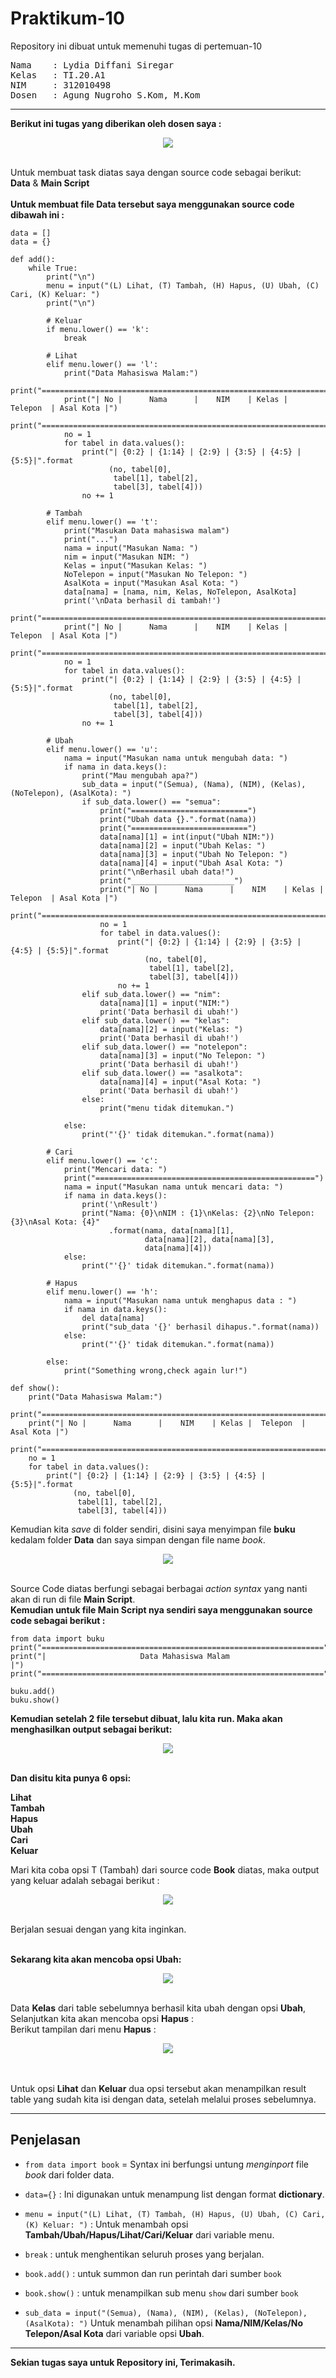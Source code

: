 # Praktikum-10
Repository ini dibuat untuk memenuhi tugas di pertemuan-10 <br>
<pre>
Nama    : Lydia Diffani Siregar
Kelas   : TI.20.A1
NIM     : 312010498
Dosen   : Agung Nugroho S.Kom, M.Kom
</pre>
***

**Berikut ini tugas yang diberikan oleh dosen saya :** <br>

<div align="center">
<img src="foto/tugas.PNG" >
</div> <br>

Untuk membuat task diatas saya dengan source code sebagai berikut: <br>
**Data** & **Main Script**
<br>
<br>
**Untuk membuat file **Data** tersebut saya menggunakan source code dibawah ini :** <br>

```
data = []
data = {}

def add():
    while True:
        print("\n")
        menu = input("(L) Lihat, (T) Tambah, (H) Hapus, (U) Ubah, (C) Cari, (K) Keluar: ")
        print("\n")

        # Keluar
        if menu.lower() == 'k':
            break

        # Lihat
        elif menu.lower() == 'l':
            print("Data Mahasiswa Malam:")
            print("===================================================================")
            print("| No |      Nama      |    NIM    | Kelas |  Telepon  | Asal Kota |")
            print("===================================================================")
            no = 1
            for tabel in data.values():
                print("| {0:2} | {1:14} | {2:9} | {3:5} | {4:5} | {5:5}|".format
                      (no, tabel[0],
                       tabel[1], tabel[2],
                       tabel[3], tabel[4]))
                no += 1

        # Tambah
        elif menu.lower() == 't':
            print("Masukan Data mahasiswa malam")
            print("...")
            nama = input("Masukan Nama: ")
            nim = input("Masukan NIM: ")
            Kelas = input("Masukan Kelas: ")
            NoTelepon = input("Masukan No Telepon: ")
            AsalKota = input("Masukan Asal Kota: ")
            data[nama] = [nama, nim, Kelas, NoTelepon, AsalKota]
            print('\nData berhasil di tambah!')
            print("===================================================================")
            print("| No |      Nama      |    NIM    | Kelas |  Telepon  | Asal Kota |")
            print("===================================================================")
            no = 1
            for tabel in data.values():
                print("| {0:2} | {1:14} | {2:9} | {3:5} | {4:5} | {5:5}|".format
                      (no, tabel[0],
                       tabel[1], tabel[2],
                       tabel[3], tabel[4]))
                no += 1

        # Ubah
        elif menu.lower() == 'u':
            nama = input("Masukan nama untuk mengubah data: ")
            if nama in data.keys():
                print("Mau mengubah apa?")
                sub_data = input("(Semua), (Nama), (NIM), (Kelas), (NoTelepon), (AsalKota): ")
                if sub_data.lower() == "semua":
                    print("==========================")
                    print("Ubah data {}.".format(nama))
                    print("==========================")
                    data[nama][1] = int(input("Ubah NIM:"))
                    data[nama][2] = input("Ubah Kelas: ")
                    data[nama][3] = input("Ubah No Telepon: ")
                    data[nama][4] = input("Ubah Asal Kota: ")
                    print("\nBerhasil ubah data!")
                    print("_______________________")
                    print("| No |      Nama      |    NIM    | Kelas |  Telepon  | Asal Kota |")
                    print("===================================================================")
                    no = 1
                    for tabel in data.values():
                        print("| {0:2} | {1:14} | {2:9} | {3:5} | {4:5} | {5:5}|".format
                              (no, tabel[0],
                               tabel[1], tabel[2],
                               tabel[3], tabel[4]))
                        no += 1
                elif sub_data.lower() == "nim":
                    data[nama][1] = input("NIM:")
                    print('Data berhasil di ubah!')
                elif sub_data.lower() == "kelas":
                    data[nama][2] = input("Kelas: ")
                    print('Data berhasil di ubah!')
                elif sub_data.lower() == "notelepon":
                    data[nama][3] = input("No Telepon: ")
                    print('Data berhasil di ubah!')
                elif sub_data.lower() == "asalkota":
                    data[nama][4] = input("Asal Kota: ")
                    print('Data berhasil di ubah!')
                else:
                    print("menu tidak ditemukan.")

            else:
                print("'{}' tidak ditemukan.".format(nama))

        # Cari
        elif menu.lower() == 'c':
            print("Mencari data: ")
            print("=================================================")
            nama = input("Masukan nama untuk mencari data: ")
            if nama in data.keys():
                print('\nResult')
                print("Nama: {0}\nNIM : {1}\nKelas: {2}\nNo Telepon: {3}\nAsal Kota: {4}"
                      .format(nama, data[nama][1],
                              data[nama][2], data[nama][3],
                              data[nama][4]))
            else:
                print("'{}' tidak ditemukan.".format(nama))

        # Hapus
        elif menu.lower() == 'h':
            nama = input("Masukan nama untuk menghapus data : ")
            if nama in data.keys():
                del data[nama]
                print("sub_data '{}' berhasil dihapus.".format(nama))
            else:
                print("'{}' tidak ditemukan.".format(nama))

        else:
            print("Something wrong,check again lur!")

def show():
    print("Data Mahasiswa Malam:")
    print("===================================================================")
    print("| No |      Nama      |    NIM    | Kelas |  Telepon  | Asal Kota |")
    print("===================================================================")
    no = 1
    for tabel in data.values():
        print("| {0:2} | {1:14} | {2:9} | {3:5} | {4:5} | {5:5}|".format
              (no, tabel[0],
               tabel[1], tabel[2],
               tabel[3], tabel[4]))
```

Kemudian kita *save* di folder sendiri, disini saya menyimpan file **buku** kedalam folder **Data** dan saya simpan dengan file name *book*. <br>

<div align="center">
<img src="foto/folder.PNG" >
</div> <br>

Source Code diatas berfungi sebagai berbagai *action syntax* yang nanti akan di run di file **Main Script**.
<br>
**Kemudian untuk file **Main Script** nya sendiri saya menggunakan source code sebagai berikut :**

```
from data import buku
print("===============================================================")
print("|                     Data Mahasiswa Malam                    |")
print("===============================================================")

buku.add()
buku.show()
```              

**Kemudian setelah 2 file tersebut dibuat, lalu kita run. Maka akan menghasilkan output sebagai berikut:**
<div align="center">
<img src="foto/hasil.PNG" >
</div> <br>

**Dan disitu kita punya 6 opsi:** <br>

**Lihat** <br>
**Tambah** <br>
**Hapus** <br>
**Ubah** <br>
**Cari** <br>
**Keluar** <br>

Mari kita coba opsi T (Tambah) dari source code **Book** diatas, maka output yang keluar adalah sebagai berikut : <br>

<div align="center">
<img src="foto/tambah.PNG" >
</div> <br>

Berjalan sesuai dengan yang kita inginkan. <br>
<br>

**Sekarang kita akan mencoba opsi **Ubah**:** <br>

<div align="center">
<img src="foto/ubah.PNG" >
</div> <br>

Data **Kelas** dari table sebelumnya berhasil kita ubah dengan opsi **Ubah**, Selanjutkan kita akan mencoba opsi **Hapus** : <br>
Berikut tampilan dari menu **Hapus** : <br>

<div align="center">
<img src="foto/hapus.PNG" >
</div> <br>
<br>

Untuk opsi **Lihat** dan **Keluar** dua opsi tersebut akan menampilkan result table yang sudah kita isi dengan data, setelah melalui proses sebelumnya.

***
## Penjelasan

- `from data import book` = Syntax ini berfungsi untung *menginport* file *book* dari folder data.

- `data={}` : Ini digunakan untuk menampung list dengan format **dictionary**. <br>

- `menu = input("(L) Lihat, (T) Tambah, (H) Hapus, (U) Ubah, (C) Cari, (K) Keluar: ")` : Untuk menambah opsi **Tambah/Ubah/Hapus/Lihat/Cari/Keluar** dari variable menu. <br>

- `break` : untuk menghentikan seluruh proses yang berjalan. <br>

- `book.add()` : untuk summon dan run perintah dari sumber `book`

- `book.show()` : untuk menampilkan sub menu `show` dari sumber `book` <br>

- `sub_data = input("(Semua), (Nama), (NIM), (Kelas), (NoTelepon), (AsalKota): ")` Untuk menambah pilihan opsi **Nama/NIM/Kelas/No Telepon/Asal Kota** dari variable opsi **Ubah**. <br>

***
**Sekian tugas saya untuk Repository ini, Terimakasih.**
<br>


